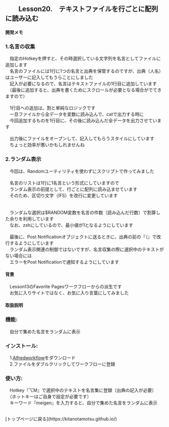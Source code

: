 ## 　　Lesson20.　テキストファイルを行ごとに配列に読み込む 
#### 開発メモ
### 1.名言の収集
　指定のHotkeyを押すと、その時選択している文字列を名言としてファイルに追加します
<br>　名言のファイルには1行に1つの名言と出典を保管するのですが、出典（人名）はユーザーに記入してもうらことにしました
<br>　記入が必要になるので、名言はテキストファイルの1行目に追加しています
<br>　（最後に追加すると、出典を書くためにスクロールが必要となる場合がでてきますので）
<br>
<br>　1行目への追加は、割と単純なロジックです
<br>　一旦ファイルから全データを変数に読み込んで、catで出力する時に
<br>　今回追加するものを1行目に、その後に読み込んだ全データを出力させています
<br>
<br>　出力後にファイルをオープンして、記入してもらうスタイルにしています
<br>　ちょっと効率が悪いかもしれませんね　　
### 2.ランダム表示
　今回は、Randomユーティリティを使わずにスクリプトで作ってみました
<br>
<br>　名言のリストは1行に1名言という形式にしていますので
<br>　ランダム表示の前提として、行ごとに配列に読み込ませています
<br>　そのため、区切り文字（IFS）を改行に変更しています
<br>   
<br>　ランダムな選択は$RANDOM変数を名言の件数（読み込んだ行数）で割算した余りを利用しています
<br>　なお、zshにしているので、最小値が1となるようにしています
<br>
<br>　最後に、Post Notificationオブジェクトに送るときに、出典の前の『（』で改行するようにしています
<br>　ランダム表示関連の制御ではないですが、名言収集の際に選択中のテキストがない場合には
<br>　エラーをPost Notificationで通知するようにしています
<br>
#### 背景
　Lesson13のFavorite Pagesワークフローからの派生です
<br>　お気に入りサイトではなく、お気に入り言葉にしてみました
#### 取扱説明
### 機能:
　自分で集めた名言をランダムに表示
### インストール:
　1.[Alfredworkflow](https://github.com/KitanoTamotsu/meigen/releases/download/1.0/meigen.alfredworkflow.zip)をダウンロード 
<br>　2.ファイルをダブルクリックしてワークフローに登録
### 使い方:
　Hotkey『⌥M』で選択中のテキストを名言集に登録（出典の記入が必要）
<br>　（ホットキーはご自身で設定が必要です）
<br>　キーワード『meigen』を入力すると、自分で集めた名言をランダムに表示

<br>
[トップページに戻る](https://kitanotamotsu.github.io/)

